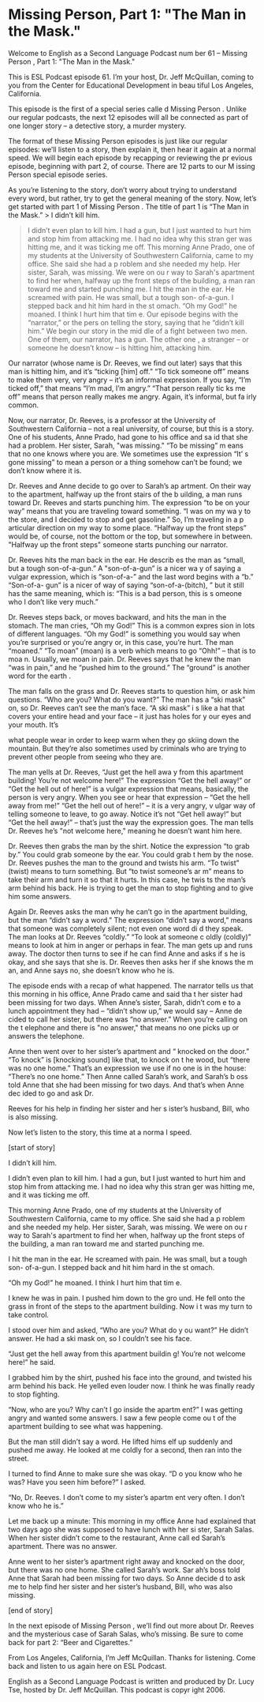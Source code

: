 # Missing Person, Part 1: "The Man in the Mask."

Welcome to English as a Second Language Podcast num ber 61 – Missing Person , Part 1: "The Man in the Mask."

This is ESL Podcast episode 61. I’m your host, Dr. Jeff McQuillan, coming to you from the Center for Educational Development in beau tiful Los Angeles, California.

This episode is the first of a special series calle d Missing Person . Unlike our regular podcasts, the next 12 episodes will all be connected as part of one longer story – a detective story, a murder mystery.

The format of these Missing Person  episodes is just like our regular episodes: we’ll listen to a story, then explain it, then hear  it again at a normal speed. We will begin each episode by recapping or reviewing the pr evious episode, beginning with part 2, of course. There are 12 parts to our M issing Person  special episode series.

As you’re listening to the story, don’t worry about  trying to understand every word, but rather, try to get the general meaning of  the story. Now, let’s get started with part 1 of Missing Person . The title of part 1 is “The Man in the Mask.” > I didn’t kill him.
> I didn’t even plan to kill him. I had a gun, but I just wanted to hurt him and stop him from attacking me. I had no idea why this stran ger was hitting me, and it was ticking me off.
> This morning Anne Prado, one of my students at the University of Southwestern California, came to my office. She said she had a p roblem and she needed my help. Her sister, Sarah, was missing. We were on ou r way to Sarah's apartment to find her when, halfway up the front steps of the  building, a man ran toward me and started punching me.
> I hit the man in the ear. He screamed with pain. He  was small, but a tough son- of-a-gun. I stepped back and hit him hard in the st omach.
> “Oh my God!” he moaned. I think I hurt him that tim e.
> Our episode begins with the “narrator,” or the pers on telling the story, saying that he “didn’t kill him.” We begin our story in the mid dle of a fight between two men. One of them, our narrator, has a gun. The other one , a stranger – or someone he doesn’t know – is hitting him, attacking him.

 Our narrator (whose name is Dr. Reeves, we find out  later) says that this man is hitting him, and it’s “ticking [him] off.” “To tick  someone off” means to make them very, very angry – it’s an informal expression. If you say, “I’m ticked off,” that means “I’m mad, I’m angry.” “That person really tic ks me off” means that person really makes me angry. Again, it’s informal, but fa irly common.

Now, our narrator, Dr. Reeves, is a professor at the University of Southwestern California – not a real university, of course, but this is a story. One of his students, Anne Prado, had gone to his office and sa id that she had a problem. Her sister, Sarah, "was missing." “To be missing” m eans that no one knows where you are. We sometimes use the expression “It’ s gone missing” to mean a person or a thing somehow can’t be found; we don’t know where it is.

Dr. Reeves and Anne decide to go over to Sarah’s ap artment. On their way to the apartment, halfway up the front stairs of the b uilding, a man runs toward Dr. Reeves and starts punching him. The expression “to be on your way” means that you are traveling toward something. “I was on my wa y to the store, and I decided to stop and get gasoline.” So, I’m traveling in a p articular direction on my way to some place. “Halfway up the front steps” would be, of course, not the bottom or the top, but somewhere in between. "Halfway up the front steps" someone starts punching our narrator.

Dr. Reeves hits the man back in the ear. He describ es the man as “small, but a tough son-of-a-gun.” A "son-of-a-gun” is a nicer wa y of saying a vulgar expression, which is “son-of-a-” and the last word begins with a “b.” “Son-of-a- gun” is a nicer of way of saying “son-of-a-(bitch), ” but it still has the same meaning, which is: “This is a bad person, this is s omeone who I don’t like very much.”

Dr. Reeves steps back, or moves backward, and hits the man in the stomach. The man cries, “Oh my God!” This is a common expres sion in lots of different languages. “Oh my God!” is something you would say when you’re surprised or you’re angry or, in this case, you’re hurt. The man  “moaned.” “To moan” (moan) is a verb which means to go “Ohh!” – that is to moa n. Usually, we moan in pain. Dr. Reeves says that he knew the man “was in pain,”  and he “pushed him to the ground.” The “ground” is another word for the earth .

The man falls on the grass and Dr. Reeves starts to  question him, or ask him questions. “Who are you? What do you want?” The man  has a “ski mask” on, so Dr. Reeves can’t see the man’s face. “A ski mask” i s like a hat that covers your entire head and your face – it just has holes for y our eyes and your mouth. It’s

what people wear in order to keep warm when they go  skiing down the mountain. But they’re also sometimes used by criminals who are trying to prevent other people from seeing who they are.

The man yells at Dr. Reeves, “Just get the hell awa y from this apartment building! You’re not welcome here!” The expression “Get the hell away!” or “Get the hell out of here!” is a vulgar expression that means, basically, the person is very angry. When you see or hear that expression – “Get the hell away from me!” “Get the hell out of here!” – it is a very angry, v ulgar way of telling someone to leave, to go away. Notice it’s not “Get hell away!”  but “Get the hell away!” – that’s just the way the expression goes. The man tells Dr.  Reeves he’s "not welcome here," meaning he doesn’t want him here.

Dr. Reeves then grabs the man by the shirt. Notice the expression “to grab by.” You could grab someone by the ear. You could grab t hem by the nose. Dr. Reeves pushes the man to the ground and twists his arm. “To twist” (twist) means to turn something. But “to twist someone’s ar m” means to take their arm and turn it so that it hurts. In this case, he twis ts the man’s arm behind his back. He is trying to get the man to stop fighting and to  give him some answers.

Again Dr. Reeves asks the man why he can’t go in the apartment building, but the man “didn’t say a word.” The expression “didn’t  say a word,” means that someone was completely silent; not even one word di d they speak. The man looks at Dr. Reeves “coldly.” “To look at someone c oldly (coldly)” means to look at him in anger or perhaps in fear. The man gets up  and runs away. The doctor then turns to see if he can find Anne and asks if s he is okay, and she says that she is. Dr. Reeves then asks her if she knows the m an, and Anne says no, she doesn’t know who he is.

The episode ends with a recap of what happened. The  narrator tells us that this morning in his office, Anne Prado came and said tha t her sister had been missing for two days. When Anne’s sister, Sarah, didn’t com e to a lunch appointment they had – “didn’t show up,” we would say – Anne de cided to call her sister, but there was “no answer.” When you’re calling on the t elephone and there is "no answer," that means no one picks up or answers the telephone.

Anne then went over to her sister’s apartment and “ knocked on the door.” “To knock” is [knocking sound] like that, to knock on t he wood, but “there was no one home.” That’s an expression we use if no one is in the house: “There’s no one home.” Then Anne called Sarah’s work, and Sarah’s b oss told Anne that she had been missing for two days. And that’s when Anne dec ided to go and ask Dr.

Reeves for his help in finding her sister and her s ister’s husband, Bill, who is also missing.

Now let’s listen to the story, this time at a norma l speed.

[start of story]

I didn’t kill him.

I didn’t even plan to kill him. I had a gun, but I just wanted to hurt him and stop him from attacking me. I had no idea why this stran ger was hitting me, and it was ticking me off.

This morning Anne Prado, one of my students at the University of Southwestern California, came to my office. She said she had a p roblem and she needed my help. Her sister, Sarah, was missing. We were on ou r way to Sarah's apartment to find her when, halfway up the front steps of the  building, a man ran toward me and started punching me.

I hit the man in the ear. He screamed with pain. He  was small, but a tough son- of-a-gun. I stepped back and hit him hard in the st omach.

“Oh my God!” he moaned. I think I hurt him that tim e.

I knew he was in pain. I pushed him down to the gro und. He fell onto the grass in front of the steps to the apartment building. Now i t was my turn to take control.

I stood over him and asked, “Who are you? What do y ou want?” He didn’t answer. He had a ski mask on, so I couldn’t see his  face.

“Just get the hell away from this apartment buildin g! You’re not welcome here!” he said.

I grabbed him by the shirt, pushed his face into the ground, and twisted his arm behind his back. He yelled even louder now. I think  he was finally ready to stop fighting.

“Now, who are you? Why can’t I go inside the apartm ent?” I was getting angry and wanted some answers. I saw a few people come ou t of the apartment building to see what was happening.

But the man still didn’t say a word. He lifted hims elf up suddenly and pushed me away. He looked at me coldly for a second, then ran  into the street.

I turned to find Anne to make sure she was okay. “D o you know who he was? Have you seen him before?” I asked.

“No, Dr. Reeves. I don’t come to my sister’s apartm ent very often. I don’t know who he is.”

Let me back up a minute: This morning in my office Anne had explained that two days ago she was supposed to have lunch with her si ster, Sarah Salas. When her sister didn’t come to the restaurant, Anne call ed Sarah’s apartment. There was no answer.

Anne went to her sister’s apartment right away and knocked on the door, but there was no one home. She called Sarah’s work. Sar ah’s boss told Anne that Sarah had been missing for two days. So Anne decide d to ask me to help find her sister and her sister’s husband, Bill, who was also missing.

[end of story]

In the next episode of Missing Person , we’ll find out more about Dr. Reeves and the mysterious case of Sarah Salas, who’s missing. Be sure to come back for part 2: “Beer and Cigarettes.”

From Los Angeles, California, I’m Jeff McQuillan. Thanks for listening. Come back and listen to us again here on ESL Podcast.

English as a Second Language Podcast is written and  produced by Dr. Lucy Tse, hosted by Dr. Jeff McQuillan. This podcast is copyr ight 2006.

